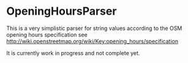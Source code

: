 # OpeningHoursParser

This is a very simplistic parser for string values according to the OSM opening hours specification see http://wiki.openstreetmap.org/wiki/Key:opening_hours/specification

It is currently work in progress and not complete yet. 

